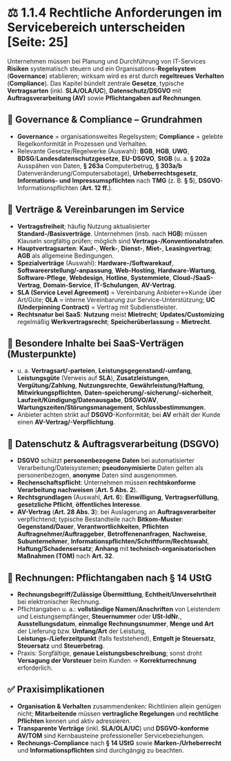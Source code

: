 # ⚖️ 1.1.4 Rechtliche Anforderungen im Servicebereich unterscheiden [Seite: 25]

Unternehmen müssen bei Planung und Durchführung von IT-Services **Risiken** systematisch steuern und ein Organisations-**Regelsystem** (**Governance**) etablieren; wirksam wird es erst durch **regeltreues Verhalten** (**Compliance**). Das Kapitel bündelt zentrale **Gesetze**, typische **Vertragsarten** (inkl. **SLA/OLA/UC**), **Datenschutz/DSGVO** mit **Auftragsverarbeitung (AV)** sowie **Pflichtangaben auf Rechnungen**. 

## 🧭 Governance & Compliance – Grundrahmen

* **Governance** = organisationsweites Regelsystem; **Compliance** = gelebte Regelkonformität in Prozessen und Verhalten.
* Relevante Gesetze/Regelwerke (Auswahl): **BGB**, **HGB**, **UWG**, **BDSG**/**Landesdatenschutzgesetze**, **EU-DSGVO**, **StGB** (u. a. **§ 202a** Ausspähen von Daten, **§ 263a** Computerbetrug, **§ 303a/b** Datenveränderung/Computersabotage), **Urheberrechtsgesetz**, **Informations- und Impressumspflichten** nach **TMG** (z. B. **§ 5**), **DSGVO**-Informationspflichten (**Art. 12 ff.**). 

## 📃 Verträge & Vereinbarungen im Service

* **Vertragsfreiheit**; häufig Nutzung aktualisierter **Standard-/Basisverträge**. Unternehmen (insb. nach **HGB**) müssen Klauseln sorgfältig prüfen; möglich sind **Vertrags-/Konventionalstrafen**.
* **Hauptvertragsarten**: **Kauf-**, **Werk-**, **Dienst-**, **Miet-**, **Leasingvertrag**; **AGB** als allgemeine Bedingungen.
* **Spezialverträge** (Auswahl): **Hardware-/Softwarekauf**, **Softwareerstellung/-anpassung**, **Web-Hosting**, **Hardware-Wartung**, **Software-Pflege**, **Webdesign**, **Hotline**, **Systemmiete**, **Cloud-/SaaS-Vertrag**, **Domain-Service**, **IT-Schulungen**, **AV-Vertrag**.
* **SLA (Service Level Agreement)** = Vereinbarung Anbieter↔Kunde über Art/Güte; **OLA** = interne Vereinbarung zur Service-Unterstützung; **UC (Underpinning Contract)** = Vertrag mit Subdienstleister.
* **Rechtsnatur bei SaaS**: **Nutzung** meist **Mietrecht**; **Updates/Customizing** regelmäßig **Werkvertragsrecht**; **Speicherüberlassung** = **Mietrecht**. 

## 🧾 Besondere Inhalte bei SaaS-Verträgen (Musterpunkte)

* u. a. **Vertragsart/-parteien**, **Leistungsgegenstand/-umfang**, **Leistungsgüte** (Verweis auf **SLA**), **Zusatzleistungen**, **Vergütung/Zahlung**, **Nutzungsrechte**, **Gewährleistung/Haftung**, **Mitwirkungspflichten**, **Daten-speicherung/-sicherung/-sicherheit**, **Laufzeit/Kündigung/Datenausgabe**, **DSGVO/AV**, **Wartungszeiten/Störungsmanagement**, **Schlussbestimmungen**.
* Anbieter achten strikt auf **DSGVO**-Konformität; bei **AV** erhält der Kunde einen **AV-Vertrag/-Verpflichtung**. 

## 🔐 Datenschutz & Auftragsverarbeitung (DSGVO)

* **DSGVO** schützt **personenbezogene Daten** bei automatisierter Verarbeitung/Dateisystemen; **pseudonymisierte** Daten gelten als personenbezogen, **anonyme** Daten sind ausgenommen.
* **Rechenschaftspflicht**: Unternehmen müssen **rechtskonforme Verarbeitung nachweisen** (**Art. 5 Abs. 2**).
* **Rechtsgrundlagen** (Auswahl, **Art. 6**): **Einwilligung**, **Vertragserfüllung**, **gesetzliche Pflicht**, **öffentliches Interesse**.
* **AV-Vertrag** (**Art. 28 Abs. 3**): bei Auslagerung an **Auftragsverarbeiter** verpflichtend; typische Bestandteile nach **Bitkom-Muster**: **Gegenstand/Dauer**, **Verantwortlichkeiten**, **Pflichten Auftragnehmer/Auftraggeber**, **Betroffenenanfragen**, **Nachweise**, **Subunternehmer**, **Informationspflichten/Schriftform/Rechtswahl**, **Haftung/Schadensersatz**; **Anhang** mit **technisch-organisatorischen Maßnahmen (TOM)** nach **Art. 32**.

## 🧮 Rechnungen: Pflichtangaben nach § 14 UStG

* **Rechnungsbegriff/Zulässige Übermittlung**, **Echtheit/Unversehrtheit** bei elektronischer Rechnung.
* Pflichtangaben u. a.: **vollständige Namen/Anschriften** von Leistendem und Leistungsempfänger, **Steuernummer** oder **USt-IdNr.**, **Ausstellungsdatum**, **einmalige Rechnungsnummer**, **Menge und Art** der Lieferung bzw. **Umfang/Art** der Leistung, **Leistungs-/Lieferzeitpunkt** (falls feststehend), **Entgelt je Steuersatz**, **Steuersatz** und **Steuerbetrag**.
* Praxis: Sorgfältige, **genaue Leistungsbeschreibung**; sonst droht **Versagung der Vorsteuer** beim Kunden → **Korrekturrechnung** erforderlich.

## ✅ Praxisimplikationen

* **Organisation & Verhalten** zusammendenken: Richtlinien allein genügen nicht; **Mitarbeitende** müssen **vertragliche Regelungen** und **rechtliche Pflichten** kennen und aktiv adressieren.
* **Transparente Verträge** (inkl. **SLA/OLA/UC**) und **DSGVO-konforme AV/TOM** sind Kernbausteine professioneller Servicebeziehungen.
* **Rechnungs-Compliance** nach **§ 14 UStG** sowie **Marken-/Urheberrecht** und **Informationspflichten** sind durchgängig zu beachten.
